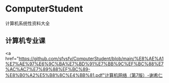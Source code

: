 # ComputerStudent
计算机系统性资料大全
## 计算机专业课
<a href="https://github.com/sfvsfv/ComputerStudent/blob/main/%E8%AE%A1%E7%AE%97%E6%9C%BA%E7%BD%91%E7%BB%9C%EF%BC%88%E7%AC%AC7%E7%89%88%EF%BC%89-%E8%B0%A2%E5%B8%8C%E4%BB%81.pdf"计算机网络（第7版）-谢希仁</a>
